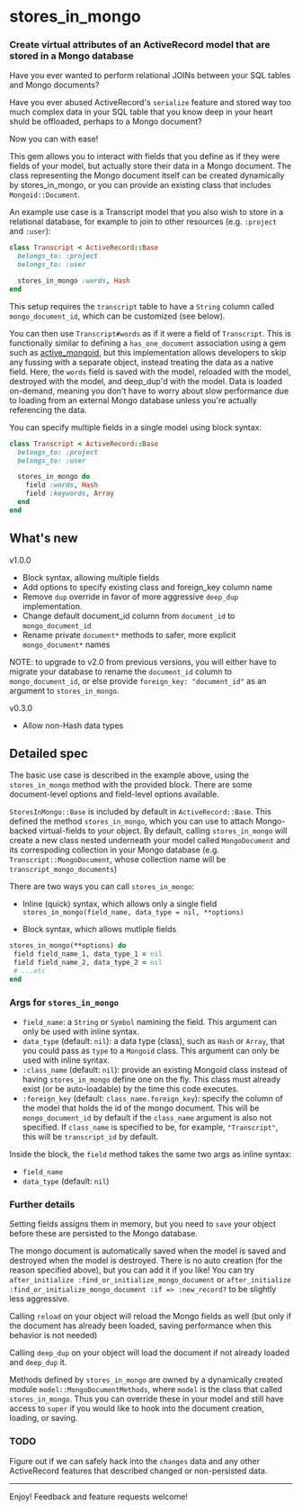 # stores_in_mongo
### Create virtual attributes of an ActiveRecord model that are stored in a Mongo database

Have you ever wanted to perform relational JOINs between your SQL tables and Mongo documents?

Have you ever abused ActiveRecord's `serialize` feature and stored way too much complex data in your SQL table that you know deep in your heart shuld be offloaded, perhaps to a Mongo document?

Now you can with ease!

This gem allows you to interact with fields that you define as if they were fields of your model, but actually store their data in a Mongo document. The class representing the Mongo document itself can be created dynamically by stores_in_mongo, or you can provide an existing class that includes `Mongoid::Document`.

An example use case is a Transcript model that you also wish to store in a relational database, for example to join to other resources (e.g. `:project` and `:user`):

```ruby
class Transcript < ActiveRecord::Base
  belongs_to: :project
  belongs_to: :user

  stores_in_mongo :words, Hash
end
```

This setup requires the `transcript` table to have a `String` column called `mongo_document_id`, which can be customized (see below).

You can then use `Transcript#words` as if it were a field of `Transcript`. This is functionally similar to defining a `has_one_document` association using a gem such as [active_mongoid](https://github.com/sportngin/active_mongoid), but this implementation allows developers to skip any fussing with a separate object, instead treating the data as a native field. Here, the `words` field is saved with the model, reloaded with the model, destroyed with the model, and deep_dup'd with the model. Data is loaded on-demand, meaning you don't have to worry about slow performance due to loading from an external Mongo database unless you're actually referencing the data.

You can specify multiple fields in a single model using block syntax:

```ruby
class Transcript < ActiveRecord::Base
  belongs_to: :project
  belongs_to: :user

  stores_in_mongo do
    field :words, Hash
    field :keywords, Array
  end
end
```


## What's new

v1.0.0
 - Block syntax, allowing multiple fields
 - Add options to specify existing class and foreign_key column name
 - Remove `dup` override in favor of more aggressive `deep_dup` implementation.
 - Change default document_id column from `document_id` to `mongo_document_id`
 - Rename private `document*` methods to safer, more explicit `mongo_document*` names

 NOTE: to upgrade to v2.0 from previous versions, you will either have to migrate your database to rename the `document_id` column to `mongo_document_id`, or else provide `foreign_key: "document_id"` as an argument to `stores_in_mongo`.

v0.3.0
 - Allow non-Hash data types

## Detailed spec

The basic use case is described in the example above, using the `stores_in_mongo` method with the provided block. There are some document-level options and field-level options available.

`StoresInMongo::Base` is included by default in `ActiveRecord::Base`. This defined the method `stores_in_mongo`, which you can use to attach Mongo-backed virtual-fields to your object. By default, calling `stores_in_mongo` will create a new class nested underneath your model called `MongoDocument` and its correspoding collection in your Mongo database (e.g. `Transcript::MongoDocument`, whose collection name will be `transcript_mongo_documents`)

There are two ways you can call `stores_in_mongo`:
 - Inline (quick) syntax, which allows only a single field
 `stores_in_mongo(field_name, data_type = nil, **options)`

 - Block syntax, which allows mutliple fields
 ```ruby
 stores_in_mongo(**options) do
  field field_name_1, data_type_1 = nil
  field field_name_2, data_type_2 = nil
  # ...etc
 end
 ```

### Args for `stores_in_mongo`
 - `field_name`: a `String` or `Symbol` namining the field. This argument can only be used with inline syntax.
 - `data_type` (default: `nil`): a data type (class), such as `Hash` or `Array`, that you could pass as `type` to a `Mongoid` class. This argument can only be used with inline syntax.
 - `:class_name` (default: `nil`): provide an existing Mongoid class instead of having `stores_in_mongo` define one on the fly. This class must already exist (or be auto-loadable) by the time this code executes.
 - `:foreign_key` (default: `class_name.foreign_key`): specify the column of the model that holds the id of the mongo document. This will be `mongo_document_id` by default if the `class_name` argument is also not specified. If `class_name` is specified to be, for example, `"Transcript"`, this will be `transcript_id` by default.

Inside the block, the `field` method takes the same two args as inline syntax:
 - `field_name`
 - `data_type` (default: `nil`)

### Further details

Setting fields assigns them in memory, but you need to `save` your object before these are persisted to the Mongo database.

The mongo document is automatically saved when the model is saved and destroyed when the model is destroyed. There is no auto creation (for the reason specified above), but you can add it if you like! You can try
`after_initialize :find_or_initialize_mongo_document`
or
`after_initialize :find_or_initialize_mongo_document :if => :new_record?` to be slightly less aggressive.

Calling `reload` on your object will reload the Mongo fields as well (but only if the document has already been loaded, saving performance when this behavior is not needed)

Calling `deep_dup` on your object will load the document if not already loaded and `deep_dup` it.

Methods defined by `stores_in_mongo` are owned by a dynamically created module `model::MongoDocumentMethods`, where `model` is the class that called `stores_in_mongo`. Thus you can override these in your model and still have access to `super` if you would like to hook into the document creation, loading, or saving.

### TODO

Figure out if we can safely hack into the `changes` data and any other ActiveRecord features that described changed or non-persisted data.

---

Enjoy! Feedback and feature requests welcome!
